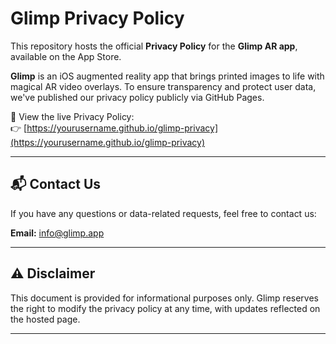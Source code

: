 # Glimp Privacy Policy

This repository hosts the official **Privacy Policy** for the **Glimp AR app**, available on the App Store.

**Glimp** is an iOS augmented reality app that brings printed images to life with magical AR video overlays. To ensure transparency and protect user data, we've published our privacy policy publicly via GitHub Pages.

📄 View the live Privacy Policy:  
👉 [https://yourusername.github.io/glimp-privacy](https://yourusername.github.io/glimp-privacy)

---

## 📬 Contact Us

If you have any questions or data-related requests, feel free to contact us:

**Email:** [info@glimp.app](mailto:info@glimp.app)  


---

## ⚠️ Disclaimer

This document is provided for informational purposes only. Glimp reserves the right to modify the privacy policy at any time, with updates reflected on the hosted page.

---
